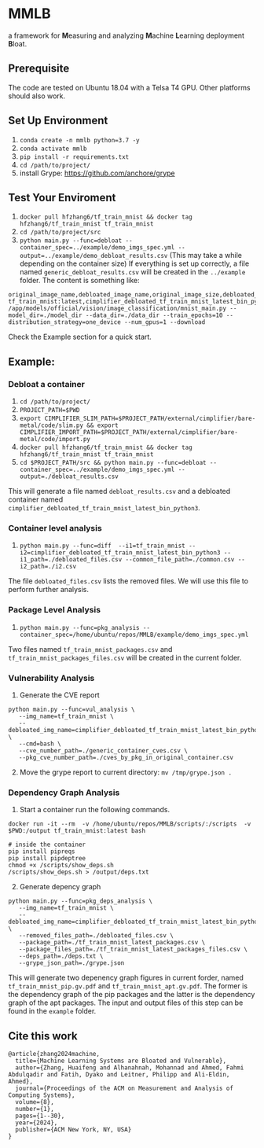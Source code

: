# MMLB
a framework for **M**easuring and analyzing **M**achine **L**earning deployment **B**loat.

## Prerequisite
The code are tested on Ubuntu 18.04 with a Telsa T4 GPU.
Other platforms should also work.

## Set Up Environment
1. `conda create -n mmlb python=3.7 -y`
2. `conda activate mmlb`
3. `pip install -r requirements.txt`
4. `cd /path/to/project/`
5. install Grype: https://github.com/anchore/grype

## Test Your Enviroment
1. `docker pull hfzhang6/tf_train_mnist && docker tag hfzhang6/tf_train_mnist tf_train_mnist`
2. `cd /path/to/project/src`
3. `python main.py --func=debloat --container_spec=../example/demo_imgs_spec.yml --output=../example/demo_debloat_results.csv` (This may take a while depending on the container size)
If everything is set up correctly, a file named `generic_debloat_results.csv` will be created in the `../example` folder. 
The content is something like:
```
original_image_name,debloated_image_name,original_image_size,debloated_image_size,cmd
tf_train_mnist:latest,cimplifier_debloated_tf_train_mnist_latest_bin_python3,6506913911,1009632298,python3 /app/models/official/vision/image_classification/mnist_main.py --model_dir=./model_dir --data_dir=./data_dir --train_epochs=10 --distribution_strategy=one_device --num_gpus=1 --download
```
Check the Example section for a quick start.


## Example:
### Debloat a container
1. `cd /path/to/project/`
1. `PROJECT_PATH=$PWD`
1. `export CIMPLIFIER_SLIM_PATH=$PROJECT_PATH/external/cimplifier/bare-metal/code/slim.py && export CIMPLIFIER_IMPORT_PATH=$PROJECT_PATH/external/cimplifier/bare-metal/code/import.py`
1. `docker pull hfzhang6/tf_train_mnist && docker tag hfzhang6/tf_train_mnist tf_train_mnist`
1. `cd $PROJECT_PATH/src && python main.py --func=debloat --container_spec=../example/demo_imgs_spec.yml --output=./debloat_results.csv`

This will generate a file named `debloat_results.csv` and a debloated container named `cimplifier_debloated_tf_train_mnist_latest_bin_python3`.

### Container level analysis
1. `python main.py --func=diff  --i1=tf_train_mnist --i2=cimplifier_debloated_tf_train_mnist_latest_bin_python3 --i1_path=./debloated_files.csv --common_file_path=./common.csv --i2_path=./i2.csv`

The file `debloated_files.csv` lists the removed files. We will use this file to perform further analysis.

### Package Level Analysis 
1. `python main.py --func=pkg_analysis --container_spec=/home/ubuntu/repos/MMLB/example/demo_imgs_spec.yml`

Two files named `tf_train_mnist_packages.csv` and `tf_train_mnist_packages_files.csv` will be created in the current folder.


### Vulnerability Analysis
1. Generate the CVE report
```
python main.py --func=vul_analysis \
   --img_name=tf_train_mnist \
   --debloated_img_name=cimplifier_debloated_tf_train_mnist_latest_bin_python3 \
   --cmd=bash \
   --cve_number_path=./generic_container_cves.csv \
   --pkg_cve_number_path=./cves_by_pkg_in_original_container.csv
```

2. Move the grype report to current directory: `mv /tmp/grype.json .`



### Dependency Graph Analysis
1. Start a container run the following commands.
```
docker run -it --rm  -v /home/ubuntu/repos/MMLB/scripts/:/scripts  -v $PWD:/output tf_train_mnist:latest bash

# inside the container
pip install pipreqs
pip install pipdeptree
chmod +x /scripts/show_deps.sh
/scripts/show_deps.sh > /output/deps.txt
```

2. Generate depency graph
```
python main.py --func=pkg_deps_analysis \
   --img_name=tf_train_mnist \
   --debloated_img_name=cimplifier_debloated_tf_train_mnist_latest_bin_python3 \
   --removed_files_path=./debloated_files.csv \
   --package_path=./tf_train_mnist_latest_packages.csv \
   --package_files_path=./tf_train_mnist_latest_packages_files.csv \
   --deps_path=./deps.txt \
   --grype_json_path=./grype.json

```
This will generate two depenency graph figures in current forder, named `tf_train_mnist_pip.gv.pdf` and `tf_train_mnist_apt.gv.pdf`.
The former is the dependency graph of the pip packages and the latter is the dependency graph of the apt packages.
The input and output files of this step can be found in the `example` folder.

## Cite this work
```
@article{zhang2024machine,
  title={Machine Learning Systems are Bloated and Vulnerable},
  author={Zhang, Huaifeng and Alhanahnah, Mohannad and Ahmed, Fahmi Abdulqadir and Fatih, Dyako and Leitner, Philipp and Ali-Eldin, Ahmed},
  journal={Proceedings of the ACM on Measurement and Analysis of Computing Systems},
  volume={8},
  number={1},
  pages={1--30},
  year={2024},
  publisher={ACM New York, NY, USA}
}
```